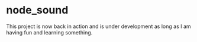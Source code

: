 # node_sound

This project is now back in action and is under development as long as I am having fun and learning something.
